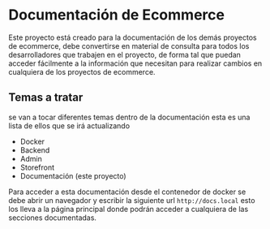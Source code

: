 # Documentación de Ecommerce

Este proyecto está creado para la documentación de los demás proyectos de ecommerce, debe convertirse en material de consulta para todos los desarrolladores que trabajen en el proyecto, de forma tal que puedan acceder fácilmente a la información que necesitan para realizar cambios en cualquiera de los proyectos de ecommerce.

## Temas a tratar

se van a tocar diferentes temas dentro de la documentación esta es una lista de ellos que se irá actualizando
- Docker
- Backend
- Admin
- Storefront
- Documentación (este proyecto)

Para acceder a esta documentación desde el contenedor de docker se debe abrir un navegador y escribir la siguiente url `http://docs.local` esto los lleva a la página principal donde podrán acceder a cualquiera de las secciones documentadas.